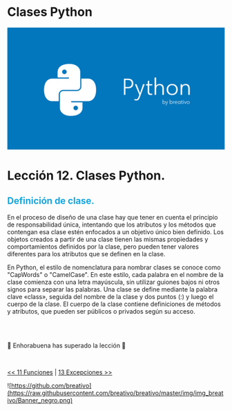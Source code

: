 # Clases Python

![Variables Python](https://github.com/breativo/Python_by_breativo/blob/master/img/Banner_Python_by_breativo.png?raw=true)

# Lección 12. Clases Python.

<h2 style="color:#15A7E1">Definición de clase.</h2>
En el proceso de diseño de una clase hay que tener en cuenta el principio de responsabilidad única, intentando que los atributos y los métodos que contengan esa clase estén enfocados a un objetivo único bien definido. Los objetos creados a partir de una clase tienen las mismas propiedades y comportamientos definidos por la clase, pero pueden tener valores diferentes para los atributos que se definen en la clase.

</br>

En Python, el estilo de nomenclatura para nombrar clases se conoce como "CapWords" o "CamelCase". En este estilo, cada palabra en el nombre de la clase comienza con una letra mayúscula, sin utilizar guiones bajos ni otros signos para separar las palabras. Una clase se define mediante la palabra clave «class», seguida del nombre de la clase y dos puntos (:) y luego el cuerpo de la clase. El cuerpo de la clase contiene definiciones de métodos y atributos, que pueden ser públicos o privados según su acceso.



</br>
</br>

🎉 Enhorabuena has superado la lección 🎉

</br>

[<< 11 Funciones](../11_Funciones_Python) | [13 Excepciones >>](../13_Excepciones_Python)

![https://github.com/breativo](https://raw.githubusercontent.com/breativo/breativo/master/img/img_breativo/Banner_negro.png)


